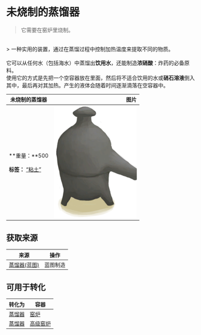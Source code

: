 # 未烧制的蒸馏器  
> 它需要在窑炉里烧制。  
<br>  
> 一种实用的装置，通过在蒸馏过程中控制加热温度来提取不同的物质。<br><br>它可以从任何水（包括海水）中蒸馏出<b>饮用水</b>，还能制造<b>浓硝酸</b>：炸药的必备原料。<br>使用它的方式是先把一个空容器放在里面，然后将不适合饮用的水或<b>硝石溶液</b>倒入其中，最后再对其加热。产生的液体会随着时间逐渐滴落在空容器中。  
  
  未烧制的蒸馏器  |   图片   
 ----  |  ----:   
 **重量：**500<br><br>**标签：**	[“粘土”](tag_Clay.md)  |  <img decoding="async" src="Sprite/Alembic.png" href="a.md" style="max-width:300px;max-height:300px;">   
  
## 获取来源  
来源  |  操作  
----  |  ----  
[蒸馏器(蓝图)](Bp_Alembic.md)  |  蓝图制造  
## 可用于转化  
转化为  |  容器  
----  |  ----  
[蒸馏器](AlembicUndeployed.md)  |  [窑炉](Kiln.md)  
[蒸馏器](AlembicUndeployed.md)  |  [高级窑炉](KilnAdvanced.md)  
